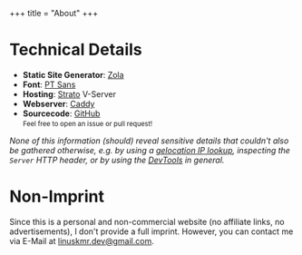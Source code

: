 +++
title = "About"
+++


# Technical Details

- **Static Site Generator**: [Zola](https://www.getzola.org)
- **Font**: [PT Sans](https://www.paratype.com/fonts/pt/pt-sans)
- **Hosting**: [Strato](https://www.strato.de) V-Server
- **Webserver**: [Caddy](https://caddyserver.com)
- **Sourcecode**: [GitHub](https://github.com/linuskmr/linu.sk "Platform for hosting open source code")  
	<small>Feel free to open an issue or pull request!</small>

*None of this information (should) reveal sensitive details that couldn't also be gathered otherwise, e.g. by using a [gelocation IP lookup](https://www.iplocation.net/ip-lookup), inspecting the `Server` HTTP header, or by using the [DevTools](https://developer.mozilla.org/en-US/docs/Learn/Common_questions/Tools_and_setup/What_are_browser_developer_tools) in general.*


#  Non-Imprint

Since this is a personal and non-commercial website (no affiliate links, no advertisements), I don't provide a full imprint. However, you can contact me via E-Mail at [linuskmr.dev@gmail.com](mailto:linuskmr.dev@gmail.com).